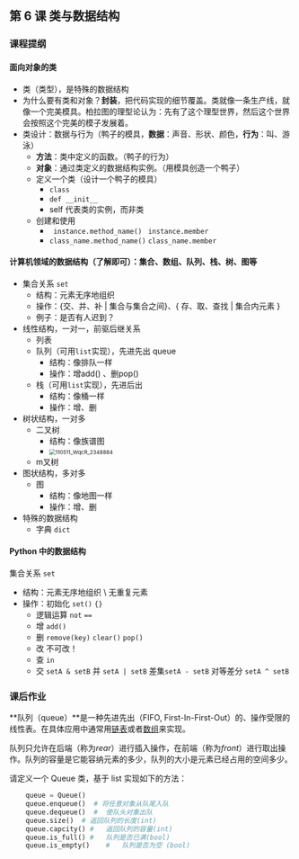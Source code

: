 ## 第 6 课 类与数据结构

### 课程提纲
#### 面向对象的类

- 类（类型），是特殊的数据结构
- 为什么要有类和对象？**封装**，把代码实现的细节覆盖。类就像一条生产线，就像一个完美模具。柏拉图的理型论认为：先有了这个理型世界，然后这个世界会按照这个完美的模子发展着。
- 类设计：数据与行为（鸭子的模具，**数据**：声音、形状、颜色，**行为**：叫、游泳）
  - **方法**：类中定义的函数。（鸭子的行为）
  - **对象**：通过类定义的数据结构实例。（用模具创造一个鸭子）
  - 定义一个类（设计一个鸭子的模具）
    - `class`
    - `def __init__`
    - self 代表类的实例，而非类
  - 创建和使用
    - ` instance.method_name()` ` instance.member`
    - `class_name.method_name()` `class_name.member`

####  计算机领域的数据结构（了解即可）：集合、数组、队列、栈、树、图等
  - 集合关系 `set`
    - 结构：元素无序地组织
    - 操作：{交、并、补 | 集合与集合之间}、{ 存、取、查找 | 集合内元素 }
    - 例子：是否有人迟到？
  - 线性结构，一对一，前驱后继关系
      - 列表
    - 队列（可用`list`实现），先进先出 queue
      - 结构：像排队一样
      - 操作：增add() 、删pop()
    - 栈（可用`list`实现），先进后出
      - 结构：像桶一样
      - 操作：增、删
  - 树状结构，一对多
    - 二叉树
      - 结构：像族谱图
      - <img src="https://gitee.com/xrandx/blog-figurebed/raw/master/img/110511_WqcR_2348884.jpg" alt="110511_WqcR_2348884" style="zoom:67%;" />
    - m叉树
  - 图状结构，多对多
    - 图
      - 结构：像地图一样
      - 操作：增、删
  - 特殊的数据结构
    - 字典 `dict`

####  Python 中的数据结构
集合关系 `set`

- 结构：元素无序地组织 \ 无重复元素
- 操作：初始化 `set()` `{}`
  - 逻辑运算 `not` `==`
  - 增 `add()`
  - 删 `remove(key)` `clear()` `pop()`
  - 改 不可改！
  - 查  `in`
  - 交 `setA & setB`  并 `setA | setB` 差集`setA - setB`  对等差分 `setA ^ setB` 

### 课后作业

**队列（queue）**是一种先进先出（FIFO, First-In-First-Out）的、操作受限的线性表。在具体应用中通常用[链表](https://zh.wikipedia.org/wiki/链表)或者[数组](https://zh.wikipedia.org/wiki/数组)来实现。

队列只允许在后端（称为*rear*）进行插入操作，在前端（称为*front*）进行取出操作。队列的容量是它能容纳元素的多少，队列的大小是元素已经占用的空间多少。

请定义一个 Queue 类，基于 list 实现如下的方法：

```python
    queue = Queue()
    queue.enqueue()  # 将任意对象从队尾入队
    queue.dequeue()  #  使队头对象出队
    queue.size()  # 返回队列的长度(int)
    queue.capcity() #   返回队列的容量(int)
    queue.is_full() #   队列是否已满(bool)
    queue.is_empty()    #   队列是否为空 (bool)
```

